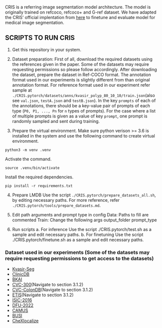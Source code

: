 CRIS is a referring image segmentation model architecture. The model is originally trained on refcoco, refcoco+ and G-ref dataset. We have adapted the CRIS' official implentation from [here](https://github.com/DerrickWang005/CRIS.pytorch) to finetune and evaluate model for medical image segmentation.
## **SCRIPTS TO RUN CRIS**

1. Get this repository in your system.

2. Dataset preparation:
First of all, download the required datasets using the references given in the paper. Some of the datasets may require requesting permissions so please follow accordingly.
After downloading the dataset, prepare the dataset in Ref-COCO format.
The annotation format used in our experiments is slightly different from than original annotation format.
For reference format used in our experiment refer sample at `./CRIS.pytorch/datasets/anns/kvasir_polyp_80_10_10/train.json`(also see `val.json`, `testA.json` and `testB.json`).
In the key `prompts` of each of the annotations, there should be a key-value pair of prompts of each type (`P0, P1, ..., Pn` for `n` types of prompts).
For the case where a list of multiple prompts is given as a value of key `prompt`, one prompt is randomly sampled and sent during training.

3. Prepare the virtual environment.
Make sure python verison >= 3.6 is installed in the system and use the following command to create virtual environment.
```
python3 -m venv .venv
```
Activate the command.
```
source .venv/bin/activate
```
Install the required dependencies.
```
pip install -r requirements.txt
```

4. Prepare LMDB
    Use the script `./CRIS.pytorch/prepare_datasets_all.sh`, by editing necessary paths.
For more reference, refer `./CRIS.pytorch/tools/prepare_datasets.md`.

5. Edit path arguments and prompt type in config
    Data: Paths to fill are commented
    Train: Change the following args 
        output_folder
        prompt_type

6. Run scripts
    a. For inference
    Use the script ./CRIS.pytorch/test.sh as a sample and edit necessary paths.
    b. For finetuning
    Use the script ./CRIS.pytorch/finetune.sh as a sample and edit necessary paths.

### Dataset used in our experiments (Some of the datasets may require requesting permissions to get access to the datasets)
- [Kvasir-Seg](https://datasets.simula.no/kvasir-seg/)
- [ClinicDB](https://www.kaggle.com/datasets/balraj98/cvcclinicdb)
- [BKAI](https://www.kaggle.com/datasets/magiccard/bkai-igh)
- [CVC-300](https://github.com/DengPingFan/PraNet)(Navigate to section 3.1.2)
- [CVC-ColonDB](https://github.com/DengPingFan/PraNet)(Navigate to section 3.1.2)
- [ETIS](https://github.com/DengPingFan/PraNet)(Navigate to section 3.1.2)
- [ISIC-2016](https://challenge.isic-archive.com/data/)
- [DFU-2022](http://www2.docm.mmu.ac.uk/STAFF/M.Yap/dataset.php)
- [CAMUS](https://humanheart-project.creatis.insa-lyon.fr/database/#collection/6373703d73e9f0047faa1bc8)
- [BUSI](https://www.kaggle.com/datasets/aryashah2k/breast-ultrasound-images-dataset)
- [CheXlocalize](https://github.com/rajpurkarlab/cheXlocalize#download)

